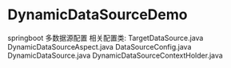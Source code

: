 # DynamicDataSourceDemo
springboot 多数据源配置
相关配置类:
  TargetDataSource.java
  DynamicDataSourceAspect.java
  DataSourceConfig.java
  DynamicDataSource.java
  DynamicDataSourceContextHolder.java

